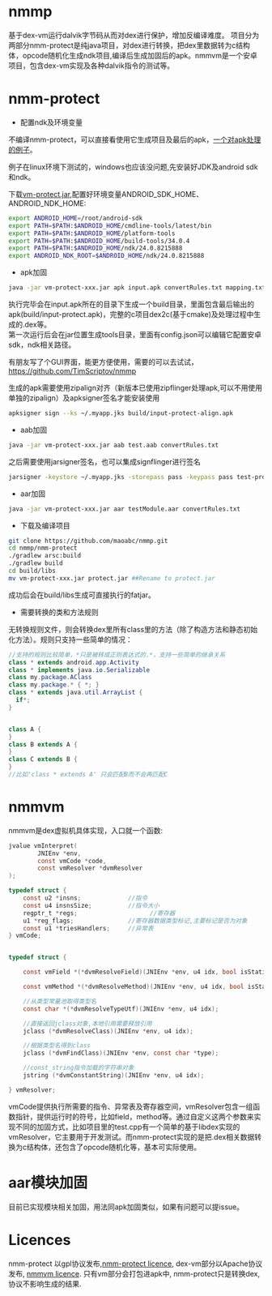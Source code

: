 # nmmp
基于dex-vm运行dalvik字节码从而对dex进行保护，增加反编译难度。
项目分为两部分nmm-protect是纯java项目，对dex进行转换，把dex里数据转为c结构体，opcode随机化生成ndk项目,编译后生成加固后的apk。nmmvm是一个安卓项目，包含dex-vm实现及各种dalvik指令的测试等。
# nmm-protect

+ 配置ndk及环境变量

不编译nmm-protect，可以直接看使用它生成项目及最后的apk，[一个对apk处理的例子](https://github.com/maoabc/nmmp/releases/download/demo/demo.zip)。

例子在linux环境下测试的，windows也应该没问题,先安装好JDK及android sdk和ndk。

下载[vm-protect.jar](https://github.com/maoabc/nmmp/releases/download/last/vm-protect-2023-07-08-0942.jar),配置好环境变量ANDROID_SDK_HOME、ANDROID_NDK_HOME:
``` bash
export ANDROID_HOME=/root/android-sdk
export PATH=$PATH:$ANDROID_HOME/cmdline-tools/latest/bin
export PATH=$PATH:$ANDROID_HOME/platform-tools
export PATH=$PATH:$ANDROID_HOME/build-tools/34.0.4
export PATH=$PATH:$ANDROID_HOME/ndk/24.0.8215888
export ANDROID_NDK_ROOT=$ANDROID_HOME/ndk/24.0.8215888
```
+ apk加固
  
``` bash
java -jar vm-protect-xxx.jar apk input.apk convertRules.txt mapping.txt
```
执行完毕会在input.apk所在的目录下生成一个build目录，里面包含最后输出的apk(build/input-protect.apk)，完整的c项目dex2c(基于cmake)及处理过程中生成的.dex等。  
第一次运行后会在jar位置生成tools目录，里面有config.json可以编辑它配置安卓sdk，ndk相关路径。

有朋友写了个GUI界面，能更方便使用，需要的可以去试试，https://github.com/TimScriptov/nmmp

生成的apk需要使用zipalign对齐（新版本已使用zipflinger处理apk,可以不用使用单独的zipalign）及apksigner签名才能安装使用
``` bash
apksigner sign --ks ~/.myapp.jks build/input-protect-align.apk
```
+ aab加固
  
``` bash
java -jar vm-protect-xxx.jar aab test.aab convertRules.txt
```
之后需要使用jarsigner签名，也可以集成signflinger进行签名
``` bash
jarsigner -keystore ~/.myapp.jks -storepass pass -keypass pass test-protect.aab keyAlias
```

+ aar加固
``` bash
java -jar vm-protect-xxx.jar aar testModule.aar convertRules.txt
```

+ 下载及编译项目
``` bash
git clone https://github.com/maoabc/nmmp.git
cd nmmp/nmm-protect
./gradlew arsc:build
./gradlew build
cd build/libs
mv vm-protect-xxx.jar protect.jar ##Rename to protect.jar
```
成功后会在build/libs生成可直接执行的fatjar。
+ 需要转换的类和方法规则

无转换规则文件，则会转换dex里所有class里的方法（除了构造方法和静态初始化方法）。规则只支持一些简单的情况：
``` java
//支持的规则比较简单，*只是被转成正则表达式的.*，支持一些简单的继承关系
class * extends android.app.Activity
class * implements java.io.Serializable
class my.package.AClass
class my.package.* { *; }
class * extends java.util.ArrayList {
  if*;
}


class A {
}
class B extends A {
}
class C extends B {
}
//比如'class * extends A' 只会匹配B而不会再匹配C
```


# nmmvm
nmmvm是dex虚拟机具体实现，入口就一个函数:
``` c
jvalue vmInterpret(
        JNIEnv *env,
        const vmCode *code,
        const vmResolver *dvmResolver
);

typedef struct {
    const u2 *insns;             //指令
    const u4 insnsSize;          //指令大小
    regptr_t *regs;                    //寄存器
    u1 *reg_flags;               //寄存器数据类型标记,主要标记是否为对象
    const u1 *triesHandlers;     //异常表
} vmCode;


typedef struct {

    const vmField *(*dvmResolveField)(JNIEnv *env, u4 idx, bool isStatic);

    const vmMethod *(*dvmResolveMethod)(JNIEnv *env, u4 idx, bool isStatic);

    //从类型常量池取得类型名
    const char *(*dvmResolveTypeUtf)(JNIEnv *env, u4 idx);

    //直接返回jclass对象,本地引用需要释放引用
    jclass (*dvmResolveClass)(JNIEnv *env, u4 idx);

    //根据类型名得到class
    jclass (*dvmFindClass)(JNIEnv *env, const char *type);

    //const_string指令加载的字符串对象
    jstring (*dvmConstantString)(JNIEnv *env, u4 idx);

} vmResolver;

```
vmCode提供执行所需要的指令、异常表及寄存器空间，vmResolver包含一组函数指针，提供运行时的符号，比如field，method等。通过自定义这两个参数来实现不同的加固方式，比如项目里的test.cpp有一个简单的基于libdex实现的vmResolver，它主要用于开发测试。而nmm-protect实现的是把.dex相关数据转换为c结构体，还包含了opcode随机化等，基本可实际使用。

# aar模块加固
目前已实现模块相关加固，用法同apk加固类似，如果有问题可以提issue。


# Licences
nmm-protect 以gpl协议发布,[nmm-protect licence](https://github.com/maoabc/nmmp/blob/master/nmm-protect/LICENSE), dex-vm部分以Apache协议发布, [nmmvm licence](https://github.com/maoabc/nmmp/blob/master/nmmvm/LICENSE). 只有vm部分会打包进apk中, nmm-protect只是转换dex,协议不影响生成的结果.
